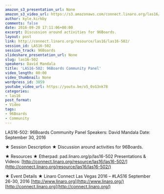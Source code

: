 ```yaml
---
amazon_s3_presentation_url: None
amazon_s3_video_url: https://s3.amazonaws.com/connect.linaro.org/las16/Videos/Friday/LAS16-502%2096Boards%20Community%20Panel.mp4
author: kyle.kirkby
comments: false
date: 2016-09-20 17:11:06+00:00
excerpt: Discussion around activities for 96Boards.
layout: post
link: http://connect.linaro.org/resource/las16/las16-502/
session_id: LAS16-502
session_track: 96Boards
slideshare_presentation_url: None
slug: las16-502
speakers: David Mandala
title: 'LAS16-502: 96Boards Community Panel'
video_length: 00:00
video_thumbnail: None
wordpress_id: 3859
youtube_video_url: https://youtu.be/o5_0sG3nk78
categories:
- las16
post_format:
- Video
tags:
- 96Boards
- Community
---
```


LAS16-502: 96Boards Community Panel
Speakers: David Mandala
Date: September 30, 2016

★ Session Description ★
Discussion around activities for 96Boards.

★ Resources ★
Etherpad: pad.linaro.org/p/las16-502
Presentations & Videos: [http://connect.linaro.org/resource/las16/las16-502/](http://connect.linaro.org/resource/las16/las16-502/)

★ Event Details ★
Linaro Connect Las Vegas 2016 – #LAS16
September 26-30, 2016
[http://www.linaro.org](http://www.linaro.org/)
[http://connect.linaro.org](http://connect.linaro.org/)
